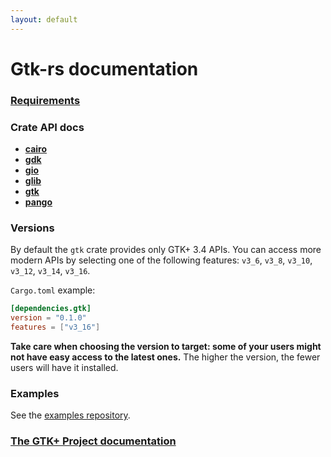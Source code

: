 ```yaml
---
layout: default
---
```

# Gtk-rs documentation

### [Requirements](requirements.html)

### Crate API docs

 - [**cairo**](../docs/cairo/)
 - [**gdk**](../docs/gdk/)
 - [**gio**](../docs/gio/)
 - [**glib**](../docs/glib/)
 - [**gtk**](../docs/gtk/)
 - [**pango**](../docs/pango/)

### Versions

By default the `gtk` crate provides only GTK+ 3.4 APIs. You can access more
modern APIs by selecting one of the following features: `v3_6`, `v3_8`,
`v3_10`, `v3_12`, `v3_14`, `v3_16`.

`Cargo.toml` example:

~~~toml
[dependencies.gtk]
version = "0.1.0"
features = ["v3_16"]
~~~

**Take care when choosing the version to target: some of your users might
not have easy access to the latest ones.** The higher the version, the fewer
users will have it installed.

### Examples

See the [examples repository](https://github.com/gtk-rs/examples).

### [The GTK+ Project documentation](http://www.gtk.org/documentation.php)
